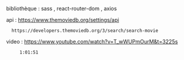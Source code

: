 

bibliothèque : sass , react-router-dom , axios

api : https://www.themoviedb.org/settings/api

      https://developers.themoviedb.org/3/search/search-movie

video : https://www.youtube.com/watch?v=T_wWUPmOurM&t=3225s

         1:01:51